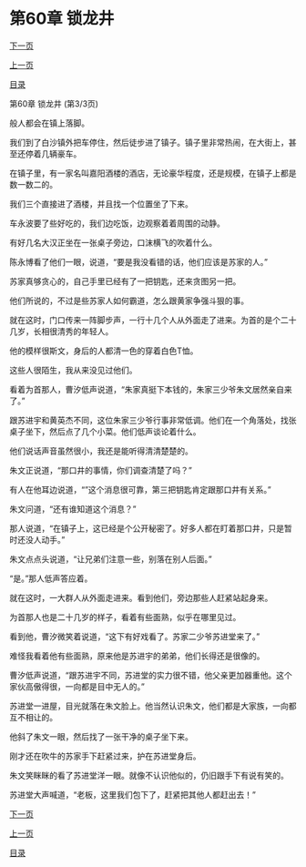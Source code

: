 <h1>第60章    锁龙井</h1>
            <div><p><a href="./180_%E7%AC%AC61%E7%AB%A0_%E7%AC%AC%E4%B8%89%E6%8A%8A%E9%92%A5%E5%8C%99.md">下一页</a></p><p><a href="./178_%E7%AC%AC60%E7%AB%A0_%E9%94%81%E9%BE%99%E4%BA%95.md">上一页</a></p><p><a href="../">目录</a></p></div>
            <div><p>第60章    锁龙井 (第3/3页)</p><p>般人都会在镇上落脚。</p><p>我们到了白沙镇外把车停住，然后徒步进了镇子。镇子里非常热闹，在大街上，甚至还停着几辆豪车。</p><p>在镇子里，有一家名叫嘉阳酒楼的酒店，无论豪华程度，还是规模，在镇子上都是数一数二的。</p><p>我们三个直接进了酒楼，并且找一个位置坐了下来。</p><p>车永波要了些好吃的，我们边吃饭，边观察着着周围的动静。</p><p>有好几名大汉正坐在一张桌子旁边，口沫横飞的吹着什么。</p><p>陈永博看了他们一眼，说道，“要是我没看错的话，他们应该是苏家的人。”</p><p>苏家真够贪心的，自己手里已经有了一把钥匙，还来贪图另一把。</p><p>他们所说的，不过是些苏家人如何霸道，怎么跟黄家争强斗狠的事。</p><p>就在这时，门口传来一阵脚步声，一行十几个人从外面走了进来。为首的是个二十几岁，长相很清秀的年轻人。</p><p>他的模样很斯文，身后的人都清一色的穿着白色T恤。</p><p>这些人很陌生，我从来没见过他们。</p><p>看着为首那人，曹汐低声说道，“朱家真挺下本钱的，朱家三少爷朱文居然亲自来了。”</p><p>跟苏进宇和黄英杰不同，这位朱家三少爷行事非常低调。他们在一个角落处，找张桌子坐下，然后点了几个小菜。他们低声谈论着什么。</p><p>他们说话声音虽然很小，我还是能听得清清楚楚的。</p><p>朱文正说道，“那口井的事情，你们调查清楚了吗？”</p><p>有人在他耳边说道，“”这个消息很可靠，第三把钥匙肯定跟那口井有关系。”</p><p>朱文问道，“还有谁知道这个消息？”</p><p>那人说道，“在镇子上，这已经是个公开秘密了。好多人都在盯着那口井，只是暂时还没人动手。”</p><p>朱文点点头说道，“让兄弟们注意一些，别落在别人后面。”</p><p>“是。”那人低声答应着。</p><p>就在这时，一大群人从外面走进来。看到他们，旁边那些人赶紧站起身来。</p><p>为首那人也是二十几岁的样子，看着有些面熟，似乎在哪里见过。</p><p>看到他，曹汐微笑着说道，“这下有好戏看了。苏家二少爷苏进堂来了。”</p><p>难怪我看着他有些面熟，原来他是苏进宇的弟弟，他们长得还是很像的。</p><p>曹汐低声说道，“跟苏进宇不同，苏进堂的实力很不错，他父亲更加器重他。这个家伙高傲得很，一向都是目中无人的。”</p><p>苏进堂一进屋，目光就落在朱文脸上。他当然认识朱文，他们都是大家族，一向都互不相让的。</p><p>他斜了朱文一眼，然后找了一张干净的桌子坐下来。</p><p>刚才还在吹牛的苏家手下赶紧过来，护在苏进堂身后。</p><p>朱文笑眯眯的看了苏进堂洋一眼。就像不认识他似的，仍旧跟手下有说有笑的。</p><p>苏进堂大声喊道，“老板，这里我们包下了，赶紧把其他人都赶出去！”</p></div>
            <div><p><a href="./180_%E7%AC%AC61%E7%AB%A0_%E7%AC%AC%E4%B8%89%E6%8A%8A%E9%92%A5%E5%8C%99.md">下一页</a></p><p><a href="./178_%E7%AC%AC60%E7%AB%A0_%E9%94%81%E9%BE%99%E4%BA%95.md">上一页</a></p><p><a href="../">目录</a></p></div>